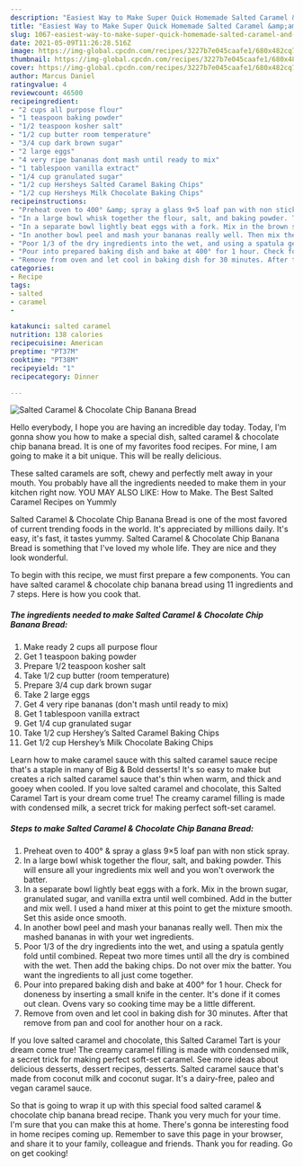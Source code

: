 ```yaml
---
description: "Easiest Way to Make Super Quick Homemade Salted Caramel &amp;amp; Chocolate Chip Banana Bread"
title: "Easiest Way to Make Super Quick Homemade Salted Caramel &amp;amp; Chocolate Chip Banana Bread"
slug: 1067-easiest-way-to-make-super-quick-homemade-salted-caramel-and-amp-chocolate-chip-banana-bread
date: 2021-05-09T11:26:28.516Z
image: https://img-global.cpcdn.com/recipes/3227b7e045caafe1/680x482cq70/salted-caramel-chocolate-chip-banana-bread-recipe-main-photo.jpg
thumbnail: https://img-global.cpcdn.com/recipes/3227b7e045caafe1/680x482cq70/salted-caramel-chocolate-chip-banana-bread-recipe-main-photo.jpg
cover: https://img-global.cpcdn.com/recipes/3227b7e045caafe1/680x482cq70/salted-caramel-chocolate-chip-banana-bread-recipe-main-photo.jpg
author: Marcus Daniel
ratingvalue: 4
reviewcount: 46500
recipeingredient:
- "2 cups all purpose flour"
- "1 teaspoon baking powder"
- "1/2 teaspoon kosher salt"
- "1/2 cup butter room temperature"
- "3/4 cup dark brown sugar"
- "2 large eggs"
- "4 very ripe bananas dont mash until ready to mix"
- "1 tablespoon vanilla extract"
- "1/4 cup granulated sugar"
- "1/2 cup Hersheys Salted Caramel Baking Chips"
- "1/2 cup Hersheys Milk Chocolate Baking Chips"
recipeinstructions:
- "Preheat oven to 400° &amp; spray a glass 9×5 loaf pan with non stick spray."
- "In a large bowl whisk together the flour, salt, and baking powder. This will ensure all your ingredients mix well and you won&#39;t overwork the batter."
- "In a separate bowl lightly beat eggs with a fork. Mix in the brown sugar, granulated sugar, and vanilla extra until well combined. Add in the butter and mix well. I used a hand mixer at this point to get the mixture smooth. Set this aside once smooth."
- "In another bowl peel and mash your bananas really well. Then mix the mashed bananas in with your wet ingredients."
- "Poor 1/3 of the dry ingredients into the wet, and using a spatula gently fold until combined. Repeat two more times until all the dry is combined with the wet. Then add the baking chips. Do not over mix the batter. You want the ingredients to all just come together."
- "Pour into prepared baking dish and bake at 400° for 1 hour. Check for doneness by inserting a small knife in the center. It&#39;s done if it comes out clean. Ovens vary so cooking time may be a little different."
- "Remove from oven and let cool in baking dish for 30 minutes. After that remove from pan and cool for another hour on a rack."
categories:
- Recipe
tags:
- salted
- caramel
- 

katakunci: salted caramel  
nutrition: 138 calories
recipecuisine: American
preptime: "PT37M"
cooktime: "PT38M"
recipeyield: "1"
recipecategory: Dinner

---
```



![Salted Caramel &amp; Chocolate Chip Banana Bread](https://img-global.cpcdn.com/recipes/3227b7e045caafe1/680x482cq70/salted-caramel-chocolate-chip-banana-bread-recipe-main-photo.jpg)

Hello everybody, I hope you are having an incredible day today. Today, I'm gonna show you how to make a special dish, salted caramel &amp; chocolate chip banana bread. It is one of my favorites food recipes. For mine, I am going to make it a bit unique. This will be really delicious.

These salted caramels are soft, chewy and perfectly melt away in your mouth. You probably have all the ingredients needed to make them in your kitchen right now. YOU MAY ALSO LIKE: How to Make. The Best Salted Caramel Recipes on Yummly

Salted Caramel &amp; Chocolate Chip Banana Bread is one of the most favored of current trending foods in the world. It's appreciated by millions daily. It's easy, it's fast, it tastes yummy. Salted Caramel &amp; Chocolate Chip Banana Bread is something that I've loved my whole life. They are nice and they look wonderful.


To begin with this recipe, we must first prepare a few components. You can have salted caramel &amp; chocolate chip banana bread using 11 ingredients and 7 steps. Here is how you cook that.

<!--inarticleads1-->

##### The ingredients needed to make Salted Caramel &amp; Chocolate Chip Banana Bread:

1. Make ready 2 cups all purpose flour
1. Get 1 teaspoon baking powder
1. Prepare 1/2 teaspoon kosher salt
1. Take 1/2 cup butter (room temperature)
1. Prepare 3/4 cup dark brown sugar
1. Take 2 large eggs
1. Get 4 very ripe bananas (don&#39;t mash until ready to mix)
1. Get 1 tablespoon vanilla extract
1. Get 1/4 cup granulated sugar
1. Take 1/2 cup Hershey’s Salted Caramel Baking Chips
1. Get 1/2 cup Hershey’s Milk Chocolate Baking Chips


Learn how to make caramel sauce with this salted caramel sauce recipe that&#39;s a staple in many of Big &amp; Bold desserts! It&#39;s so easy to make but creates a rich salted caramel sauce that&#39;s thin when warm, and thick and gooey when cooled. If you love salted caramel and chocolate, this Salted Caramel Tart is your dream come true! The creamy caramel filling is made with condensed milk, a secret trick for making perfect soft-set caramel. 

<!--inarticleads2-->

##### Steps to make Salted Caramel &amp; Chocolate Chip Banana Bread:

1. Preheat oven to 400° &amp; spray a glass 9×5 loaf pan with non stick spray.
1. In a large bowl whisk together the flour, salt, and baking powder. This will ensure all your ingredients mix well and you won&#39;t overwork the batter.
1. In a separate bowl lightly beat eggs with a fork. Mix in the brown sugar, granulated sugar, and vanilla extra until well combined. Add in the butter and mix well. I used a hand mixer at this point to get the mixture smooth. Set this aside once smooth.
1. In another bowl peel and mash your bananas really well. Then mix the mashed bananas in with your wet ingredients.
1. Poor 1/3 of the dry ingredients into the wet, and using a spatula gently fold until combined. Repeat two more times until all the dry is combined with the wet. Then add the baking chips. Do not over mix the batter. You want the ingredients to all just come together.
1. Pour into prepared baking dish and bake at 400° for 1 hour. Check for doneness by inserting a small knife in the center. It&#39;s done if it comes out clean. Ovens vary so cooking time may be a little different.
1. Remove from oven and let cool in baking dish for 30 minutes. After that remove from pan and cool for another hour on a rack.


If you love salted caramel and chocolate, this Salted Caramel Tart is your dream come true! The creamy caramel filling is made with condensed milk, a secret trick for making perfect soft-set caramel. See more ideas about delicious desserts, dessert recipes, desserts. Salted caramel sauce that&#39;s made from coconut milk and coconut sugar. It&#39;s a dairy-free, paleo and vegan caramel sauce. 

So that is going to wrap it up with this special food salted caramel &amp; chocolate chip banana bread recipe. Thank you very much for your time. I'm sure that you can make this at home. There's gonna be interesting food in home recipes coming up. Remember to save this page in your browser, and share it to your family, colleague and friends. Thank you for reading. Go on get cooking!
